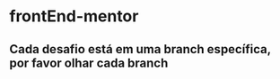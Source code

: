 # frontEnd-mentor

<h2>
  Cada desafio está em uma branch específica, por favor olhar cada branch
</h2>
